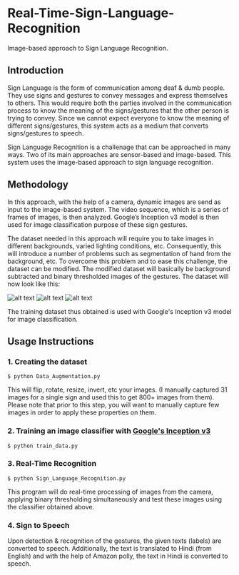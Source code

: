 # Real-Time-Sign-Language-Recognition
Image-based approach to Sign Language Recognition.

## Introduction
Sign Language is the form of communication among deaf & dumb people. They use signs and gestures to convey messages and express themselves to others. This would require both the parties involved in the communication process to know the meaning of the signs/gestures that the other person is trying to convey. Since we cannot expect everyone to know the meaning of different signs/gestures, this system acts as a medium that converts signs/gestures to speech.

Sign Language Recognition is a challenage that can be approached in many ways. Two of its main approaches are sensor-based and image-based. This system uses the image-based approach to sign language recognition.

## Methodology
In this approach, with the help of a camera, dynamic images are send as input to the image-based system. The video sequence, which is a series of frames of images, is then analyzed. Google’s Inception v3 model is then used for image classification purpose of these sign gestures.

The dataset needed in this approach will require you to take images in different backgrounds, varied lighting conditions, etc. Consequently, this will introduce a number of problems such as segmentation of hand from the background, etc. To overcome this problem and to ease this challenge, the dataset can be modified.
The modified dataset will basically be background subtracted and binary thresholded images of the gestures. The dataset will now look like this:

![alt text](https://github.com/juliajose97/Real-Time-Sign-Language-Recognition/blob/master/training_dataset/Language/padd-1000*00test27.jpg.jpg)
![alt text](https://github.com/juliajose97/Real-Time-Sign-Language-Recognition/blob/master/training_dataset/Fine/padd-1000*00test10.jpg.jpg)
![alt text](https://github.com/juliajose97/Real-Time-Sign-Language-Recognition/blob/master/training_dataset/Sign/padd-1000*00test29.jpg.jpg)

The training dataset thus obtained is used with Google's Inception v3 model for image classification. 

## Usage Instructions
### 1. Creating the dataset
    $ python Data_Augmentation.py
This will flip, rotate, resize, invert, etc your images. (I manually captured 31 images for a single sign and used this to get 800+ images from them). Please note that prior to this step, you will want to manually capture few images in order to apply these properties on them. 
### 2. Training an image classifier with [Google's Inception v3](https://www.tensorflow.org/hub/tutorials/image_retraining)  
    $ python train_data.py
### 3. Real-Time Recognition
    $ python Sign_Language_Recognition.py
This program will do real-time processing of images from the camera, applying binary thresholding simultaneously and test these images using the classifier obtained above. 
### 4. Sign to Speech
Upon detection & recognition of the gestures, the given texts (labels) are converted to speech. Additionally, the text is translated to Hindi (from English) and with the help of Amazon polly, the text in Hindi is converted to speech. 
    
